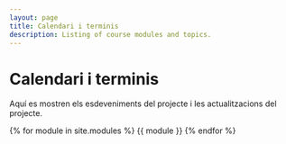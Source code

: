 ```yaml
---
layout: page
title: Calendari i terminis
description: Listing of course modules and topics.
---
```


# Calendari i terminis

Aquí es mostren els esdeveniments del projecte i les actualitzacions del projecte.

{% for module in site.modules %}
{{ module }}
{% endfor %}
